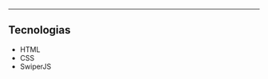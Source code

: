 <!--
<p align="center"> <img src="https://imgur.com/Hy6t2jH.png" alt="HTML e CSS: responsividade com mobile-first"> </p> -->

<hr>
<!--
<p align="center"> <img src="https://github.com/MonicaHillman/alurabooks/blob/aula05/img/Logo.svg" alt="Logo da alura plus"> </p>
<p align="center">Um site do e-commerce AluraBooks, uma livraria online de livros sobre tecnologia.</p> -->

## Tecnologias
* HTML
* CSS
* SwiperJS

<!--
## Screenshots
![Screenshot da tela inicial do AluraBooks](https://imgur.com/6GsjQvJ.png) -->
